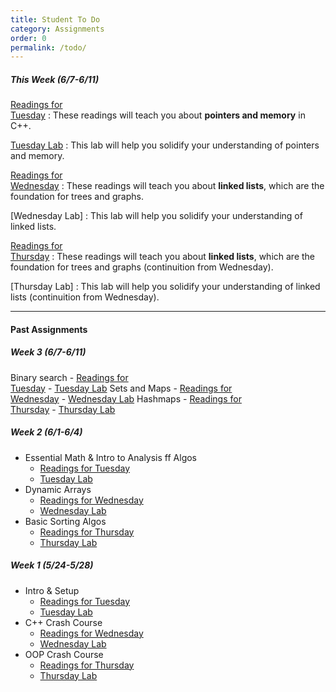 ```yaml
---
title: Student To Do
category: Assignments
order: 0
permalink: /todo/
---
```


##### This Week (6/7-6/11)
[Readings for<br>Tuesday](/sm21/wk4#tues)
: These readings will teach you about **pointers and memory** in C++.

[Tuesday Lab](/sm21/lab10)
: This lab will help you solidify your understanding of pointers and memory.

[Readings for<br>Wednesday](/sm21/wk4#weds)
: These readings will teach you about **linked lists**, which are the foundation for trees and graphs.

[Wednesday Lab]
: This lab will help you solidify your understanding of linked lists.

[Readings for<br>Thursday](/sm21/wk4#thurs)
: These readings will teach you about **linked lists**, which are the foundation for trees and graphs (continuition from Wednesday).

[Thursday Lab]
: This lab will help you solidify your understanding of linked lists (continuition from Wednesday).

---

#### Past Assignments

##### Week 3 (6/7-6/11)
Binary search
	- [Readings for<br>Tuesday](/sm21/wk3#tues)
	- [Tuesday Lab](/sm21/lab07)
Sets and Maps
	- [Readings for<br>Wednesday](/sm21/wk3#weds)
	- [Wednesday Lab](/sm21/lab08)
Hashmaps
	- [Readings for<br>Thursday](/sm21/wk3#thurs)
	- [Thursday Lab](/sm21/lab09)

##### Week 2 (6/1-6/4)
- Essential Math & Intro to Analysis ff Algos
	- [Readings for Tuesday](/sm21/wk2#tues)
	- [Tuesday Lab](/sm21/lab04)
- Dynamic Arrays
	- [Readings for Wednesday](/sm21/wk2#weds)
	- [Wednesday Lab](/sm21/lab05)
- Basic Sorting Algos
	- [Readings for Thursday](/sm21/wk2#thurs)
	- [Thursday Lab](/sm21/lab06)

##### Week 1 (5/24-5/28)
- Intro & Setup
	- [Readings for Tuesday](/sm21/wk1#tues)
	- [Tuesday Lab](/sm21/lab01)
- C++ Crash Course
	- [Readings for Wednesday](/sm21/wk1#weds)
	- [Wednesday Lab](/sm21/lab02)
- OOP Crash Course
	- [Readings for Thursday](/sm21/wk1#thurs)
	- [Thursday Lab](/sm21/lab03)